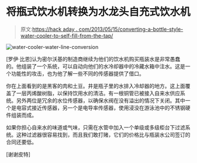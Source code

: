 # 将瓶式饮水机转换为水龙头自充式饮水机

> 原文:[https://hack aday . com/2013/05/15/converting-a-bottle-style-water-cooler-to-self-fill-from-the-tap/](https://hackaday.com/2013/05/15/converting-a-bottle-style-water-cooler-to-self-fill-from-the-tap/)

![water-cooler-water-line-conversion](../Images/e4a44abbd75cb69a4dd3440937fc5758.png)

[罗伊·比恩]认为密尔沃基的制造商继续为他们的饮水机购买瓶装水是非常愚蠢的。他组装了一个系统，可以自动向他们的水冷却器中的冷藏水箱中注水。这是一个功能性的攻击，也为他了解一些不同的传感器提供了借口。

你在上面看到的是黑客的肉和土豆。井是瓶子里的水排入冷却器的地方。这上面覆盖了一层丙烯酸树脂，以保持饮用水的清洁。有一根铜管已被接入自来水供应系统。另外两位是冗余的水位传感器，以确保水阀在没有溢出的情况下关闭。其中一个是电容式接近传感器，另一个是电导率传感器，使用浸没在游泳池中的不锈钢硬件组装而成。

如果你担心自来水的味道或气味，只需在水管中加入一个单级或多级柜台下过滤系统。这种过滤器很容易找到，而且我们敢打赌，它们的价格比与瓶装水公司签订的合同还要低。

[谢谢皮特]